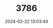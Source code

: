 ---
title: "3786"
category: "Capra aegagrus"
draft: false
date: 2024-02-22 13:03:49
languages:
  English: ["Bezoar", "Wild Goat"]
  Spanish; Castilian: ["Bezoar, Egagro"]
  German: ["Bezoarziege"]
  French: ["Chèvre égagre"]
  Mongolian: ["Suusar Bulga"]
---
